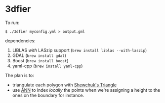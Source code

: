 # 3dfier

To run:

`$ ./3dfier myconfig.yml > output.gml`

dependencies:

  1. LIBLAS *with* LASzip support (`brew install liblas --with-laszip`)
  2. GDAL (`brew install gdal`)
  3. Boost (`brew install boost`)
  4. yaml-cpp (`brew install yaml-cpp`)

The plan is to:

  - triangulate each polygon with [Shewchuk's Triangle](http://www.cs.cmu.edu/%7Equake/triangle.html) 
  - use [ANN](http://www.cs.umd.edu/~mount/ANN/) to index *locally* the points when we're assigning a height to the ones on the boundary for instance.

  